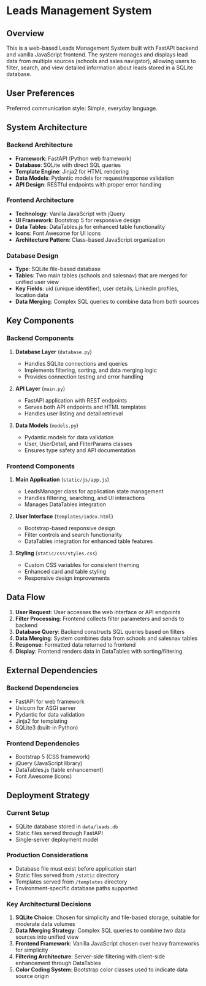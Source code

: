 # Leads Management System

## Overview

This is a web-based Leads Management System built with FastAPI backend and vanilla JavaScript frontend. The system manages and displays lead data from multiple sources (schools and sales navigator), allowing users to filter, search, and view detailed information about leads stored in a SQLite database.

## User Preferences

Preferred communication style: Simple, everyday language.

## System Architecture

### Backend Architecture
- **Framework**: FastAPI (Python web framework)
- **Database**: SQLite with direct SQL queries
- **Template Engine**: Jinja2 for HTML rendering
- **Data Models**: Pydantic models for request/response validation
- **API Design**: RESTful endpoints with proper error handling

### Frontend Architecture
- **Technology**: Vanilla JavaScript with jQuery
- **UI Framework**: Bootstrap 5 for responsive design
- **Data Tables**: DataTables.js for enhanced table functionality
- **Icons**: Font Awesome for UI icons
- **Architecture Pattern**: Class-based JavaScript organization

### Database Design
- **Type**: SQLite file-based database
- **Tables**: Two main tables (schools and salesnav) that are merged for unified user view
- **Key Fields**: uid (unique identifier), user details, LinkedIn profiles, location data
- **Data Merging**: Complex SQL queries to combine data from both sources

## Key Components

### Backend Components
1. **Database Layer** (`database.py`)
   - Handles SQLite connections and queries
   - Implements filtering, sorting, and data merging logic
   - Provides connection testing and error handling

2. **API Layer** (`main.py`)
   - FastAPI application with REST endpoints
   - Serves both API endpoints and HTML templates
   - Handles user listing and detail retrieval

3. **Data Models** (`models.py`)
   - Pydantic models for data validation
   - User, UserDetail, and FilterParams classes
   - Ensures type safety and API documentation

### Frontend Components
1. **Main Application** (`static/js/app.js`)
   - LeadsManager class for application state management
   - Handles filtering, searching, and UI interactions
   - Manages DataTables integration

2. **User Interface** (`templates/index.html`)
   - Bootstrap-based responsive design
   - Filter controls and search functionality
   - DataTables integration for enhanced table features

3. **Styling** (`static/css/styles.css`)
   - Custom CSS variables for consistent theming
   - Enhanced card and table styling
   - Responsive design improvements

## Data Flow

1. **User Request**: User accesses the web interface or API endpoints
2. **Filter Processing**: Frontend collects filter parameters and sends to backend
3. **Database Query**: Backend constructs SQL queries based on filters
4. **Data Merging**: System combines data from schools and salesnav tables
5. **Response**: Formatted data returned to frontend
6. **Display**: Frontend renders data in DataTables with sorting/filtering

## External Dependencies

### Backend Dependencies
- FastAPI for web framework
- Uvicorn for ASGI server
- Pydantic for data validation
- Jinja2 for templating
- SQLite3 (built-in Python)

### Frontend Dependencies
- Bootstrap 5 (CSS framework)
- jQuery (JavaScript library)
- DataTables.js (table enhancement)
- Font Awesome (icons)

## Deployment Strategy

### Current Setup
- SQLite database stored in `data/leads.db`
- Static files served through FastAPI
- Single-server deployment model

### Production Considerations
- Database file must exist before application start
- Static files served from `/static` directory
- Templates served from `/templates` directory
- Environment-specific database paths supported

### Key Architectural Decisions

1. **SQLite Choice**: Chosen for simplicity and file-based storage, suitable for moderate data volumes
2. **Data Merging Strategy**: Complex SQL queries to combine two data sources into unified view
3. **Frontend Framework**: Vanilla JavaScript chosen over heavy frameworks for simplicity
4. **Filtering Architecture**: Server-side filtering with client-side enhancement through DataTables
5. **Color Coding System**: Bootstrap color classes used to indicate data source origin